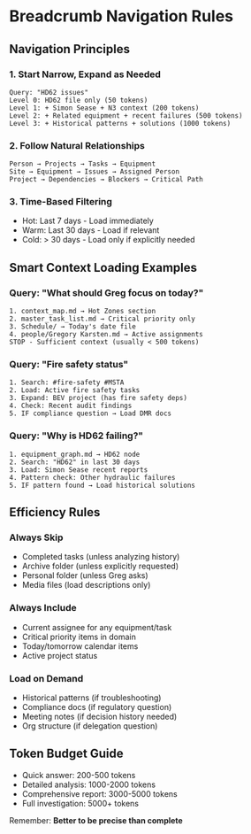 # Breadcrumb Navigation Rules
<!-- How to efficiently traverse the vault for context -->

## Navigation Principles

### 1. Start Narrow, Expand as Needed
```
Query: "HD62 issues"
Level 0: HD62 file only (50 tokens)
Level 1: + Simon Sease + N3 context (200 tokens)  
Level 2: + Related equipment + recent failures (500 tokens)
Level 3: + Historical patterns + solutions (1000 tokens)
```

### 2. Follow Natural Relationships
```
Person → Projects → Tasks → Equipment
Site → Equipment → Issues → Assigned Person
Project → Dependencies → Blockers → Critical Path
```

### 3. Time-Based Filtering
- Hot: Last 7 days - Load immediately
- Warm: Last 30 days - Load if relevant
- Cold: > 30 days - Load only if explicitly needed

## Smart Context Loading Examples

### Query: "What should Greg focus on today?"
```breadcrumb
1. context_map.md → Hot Zones section
2. master_task_list.md → Critical priority only
3. Schedule/ → Today's date file
4. people/Gregory Karsten.md → Active assignments
STOP - Sufficient context (usually < 500 tokens)
```

### Query: "Fire safety status"
```breadcrumb
1. Search: #fire-safety #MSTA
2. Load: Active fire safety tasks
3. Expand: BEV project (has fire safety deps)
4. Check: Recent audit findings
5. IF compliance question → Load DMR docs
```

### Query: "Why is HD62 failing?"
```breadcrumb
1. equipment_graph.md → HD62 node
2. Search: "HD62" in last 30 days
3. Load: Simon Sease recent reports
4. Pattern check: Other hydraulic failures
5. IF pattern found → Load historical solutions
```

## Efficiency Rules

### Always Skip
- Completed tasks (unless analyzing history)
- Archive folder (unless explicitly requested)
- Personal folder (unless Greg asks)
- Media files (load descriptions only)

### Always Include
- Current assignee for any equipment/task
- Critical priority items in domain
- Today/tomorrow calendar items
- Active project status

### Load on Demand
- Historical patterns (if troubleshooting)
- Compliance docs (if regulatory question)
- Meeting notes (if decision history needed)
- Org structure (if delegation question)

## Token Budget Guide
- Quick answer: 200-500 tokens
- Detailed analysis: 1000-2000 tokens  
- Comprehensive report: 3000-5000 tokens
- Full investigation: 5000+ tokens

Remember: **Better to be precise than complete**
